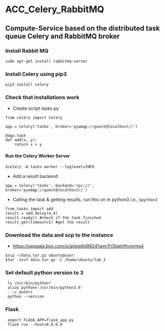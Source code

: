 # ACC_Celery_RabbitMQ
## Compute-Service based on the distributed task queue Celery and RabbitMQ broker

### Install Rabbit MQ
```
sudo apt-get install rabbitmq-server 
```

### Install Celery using pip3
```
pip3 install celery
```
### Check that installations work

* Create script tasks.py

```
from celery import Celery

app = Celery('tasks', broker='pyamqp://guest@localhost//')

@app.task
def add(x, y):
    return x + y
```
#### Run the Celery Worker Server
```
$celery -A tasks worker --loglevel=INFO
```
* Add a result backend
```
app = Celery('tasks', backend='rpc://', broker='pyamqp://guest@localhost//')
```
* Calling the task & getting results, run this on in python3 i.e., ```$python3``` 
 ```
 from tasks import add
 result = add.delay(4,4) 
 result.ready() #check if the task finished
 result.get(timeout=1) #get the result
```

### Download the data and scp to the instance

* https://uppsala.box.com/s/qiiggdjd98241wm7rl3lqehfhyjomg4
``` 
$scp ~/data.tar.gz ubuntu@user:
$tar -xzvf data.tar.gz -C /home/ubuntu/lab_3
```

### Set default python version to 3
``` 
 ls /usr/bin/python* 
 alias python='/usr/bin/python3.6' 
 . ~/.bashrc 
 python --version
```
### Flask 
```
 export FLASK_APP=flask_app.py
 flask run --host=0.0.0.0
```